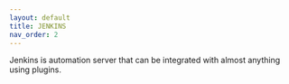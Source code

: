 ```yaml
---
layout: default
title: JENKINS
nav_order: 2
---
```


Jenkins is automation server that can be integrated with almost anything using plugins.
